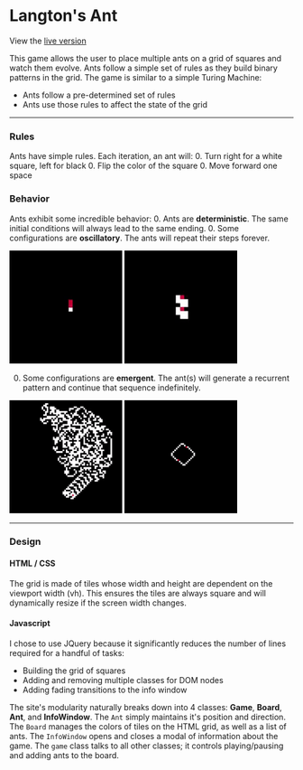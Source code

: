 # Langton's Ant

View the [live version][live]

This game allows the user to place multiple ants on a grid of squares and watch them evolve. Ants follow a simple set of rules as they build binary patterns in the grid. The game is similar to a simple Turing Machine:
  * Ants follow a pre-determined set of rules
  * Ants use those rules to affect the state of the grid

---

### Rules

Ants have simple rules. Each iteration, an ant will:
  0. Turn right for a white square, left for black
  0. Flip the color of the square
  0. Move forward one space

### Behavior

Ants exhibit some incredible behavior:
  0. Ants are **deterministic**. The same initial conditions will always lead to the same ending.
  0. Some configurations are **oscillatory**. The ants will repeat their steps forever.

  <img src="assets/oscillate1.gif" width="200"/>
  <img src="assets/oscillate2.gif" width="200"/>

  0. Some configurations are **emergent**. The ant(s) will generate a recurrent pattern and continue that sequence indefinitely.

  <img src="assets/emerge1.gif" width="200"/>
  <img src="assets/emerge2.gif" width="200"/>

---

### Design

#### HTML / CSS

The grid is made of tiles whose width and height are dependent on the viewport width (vh). This ensures the tiles are always square and will dynamically resize if the screen width changes.

#### Javascript

I chose to use JQuery because it significantly reduces the number of lines required for a handful of tasks:
  * Building the grid of squares
  * Adding and removing multiple classes for DOM nodes
  * Adding fading transitions to the info window

The site's modularity naturally breaks down into 4 classes: **Game**, **Board**, **Ant**, and **InfoWindow**. The `Ant` simply maintains it's position and direction. The `Board` manages the colors of tiles on the HTML grid, as well as a list of ants. The `InfoWindow` opens and closes a modal of information about the game. The `game` class talks to all other classes; it controls playing/pausing and adding ants to the board.

[live]: https://ryanrhall.github.io/langtons-ant/
